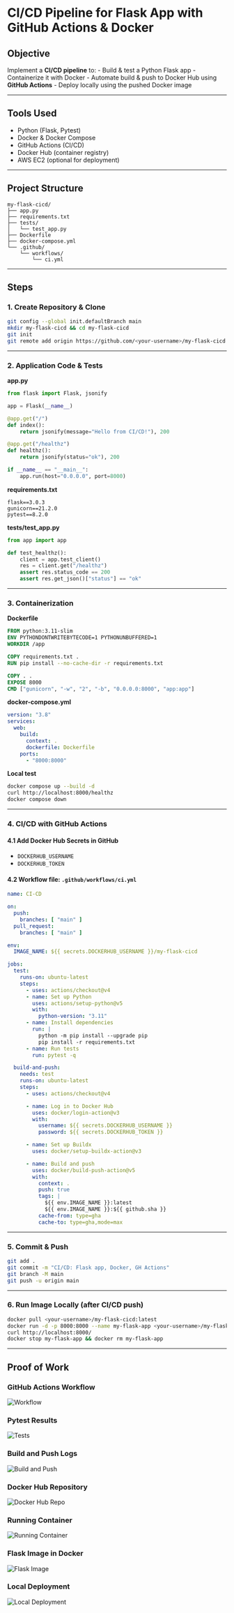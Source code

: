 # CI/CD Pipeline for Flask App with GitHub Actions & Docker

## Objective

Implement a **CI/CD pipeline** to: - Build & test a Python Flask app -
Containerize it with Docker - Automate build & push to Docker Hub using
**GitHub Actions** - Deploy locally using the pushed Docker image

------------------------------------------------------------------------

## Tools Used

-   Python (Flask, Pytest)
-   Docker & Docker Compose
-   GitHub Actions (CI/CD)
-   Docker Hub (container registry)
-   AWS EC2 (optional for deployment)

------------------------------------------------------------------------

## Project Structure

    my-flask-cicd/
    ├── app.py
    ├── requirements.txt
    ├── tests/
    │   └── test_app.py
    ├── Dockerfile
    ├── docker-compose.yml
    └── .github/
        └── workflows/
            └── ci.yml

------------------------------------------------------------------------

## Steps

### 1. Create Repository & Clone

``` bash
git config --global init.defaultBranch main
mkdir my-flask-cicd && cd my-flask-cicd
git init
git remote add origin https://github.com/<your-username>/my-flask-cicd.git
```

------------------------------------------------------------------------

### 2. Application Code & Tests

**app.py**

``` python
from flask import Flask, jsonify

app = Flask(__name__)

@app.get("/")
def index():
    return jsonify(message="Hello from CI/CD!"), 200

@app.get("/healthz")
def healthz():
    return jsonify(status="ok"), 200

if __name__ == "__main__":
    app.run(host="0.0.0.0", port=8000)
```

**requirements.txt**

    flask==3.0.3
    gunicorn==21.2.0
    pytest==8.2.0

**tests/test_app.py**

``` python
from app import app

def test_healthz():
    client = app.test_client()
    res = client.get("/healthz")
    assert res.status_code == 200
    assert res.get_json()["status"] == "ok"
```

------------------------------------------------------------------------

### 3. Containerization

**Dockerfile**

``` dockerfile
FROM python:3.11-slim
ENV PYTHONDONTWRITEBYTECODE=1 PYTHONUNBUFFERED=1
WORKDIR /app

COPY requirements.txt .
RUN pip install --no-cache-dir -r requirements.txt

COPY . .
EXPOSE 8000
CMD ["gunicorn", "-w", "2", "-b", "0.0.0.0:8000", "app:app"]
```

**docker-compose.yml**

``` yaml
version: "3.8"
services:
  web:
    build:
      context: .
      dockerfile: Dockerfile
    ports:
      - "8000:8000"
```

**Local test**

``` bash
docker compose up --build -d
curl http://localhost:8000/healthz
docker compose down
```

------------------------------------------------------------------------

### 4. CI/CD with GitHub Actions

#### 4.1 Add Docker Hub Secrets in GitHub

-   `DOCKERHUB_USERNAME`
-   `DOCKERHUB_TOKEN`

#### 4.2 Workflow file: `.github/workflows/ci.yml`

``` yaml
name: CI-CD

on:
  push:
    branches: [ "main" ]
  pull_request:
    branches: [ "main" ]

env:
  IMAGE_NAME: ${{ secrets.DOCKERHUB_USERNAME }}/my-flask-cicd

jobs:
  test:
    runs-on: ubuntu-latest
    steps:
      - uses: actions/checkout@v4
      - name: Set up Python
        uses: actions/setup-python@v5
        with:
          python-version: "3.11"
      - name: Install dependencies
        run: |
          python -m pip install --upgrade pip
          pip install -r requirements.txt
      - name: Run tests
        run: pytest -q

  build-and-push:
    needs: test
    runs-on: ubuntu-latest
    steps:
      - uses: actions/checkout@v4

      - name: Log in to Docker Hub
        uses: docker/login-action@v3
        with:
          username: ${{ secrets.DOCKERHUB_USERNAME }}
          password: ${{ secrets.DOCKERHUB_TOKEN }}

      - name: Set up Buildx
        uses: docker/setup-buildx-action@v3

      - name: Build and push
        uses: docker/build-push-action@v5
        with:
          context: .
          push: true
          tags: |
            ${{ env.IMAGE_NAME }}:latest
            ${{ env.IMAGE_NAME }}:${{ github.sha }}
          cache-from: type=gha
          cache-to: type=gha,mode=max
```

------------------------------------------------------------------------

### 5. Commit & Push

``` bash
git add .
git commit -m "CI/CD: Flask app, Docker, GH Actions"
git branch -M main
git push -u origin main
```

------------------------------------------------------------------------

### 6. Run Image Locally (after CI/CD push)

``` bash
docker pull <your-username>/my-flask-cicd:latest
docker run -d -p 8000:8000 --name my-flask-app <your-username>/my-flask-cicd:latest
curl http://localhost:8000/
docker stop my-flask-app && docker rm my-flask-app
```

------------------------------------------------------------------------

## Proof of Work

### GitHub Actions Workflow
![Workflow](https://github.com/sanjay720813/CI-CD-Pipeline-with-GitHub-Actions-Docker/blob/main/workflows-action.png)

### Pytest Results
![Tests](https://github.com/sanjay720813/CI-CD-Pipeline-with-GitHub-Actions-Docker/blob/main/test.png)

### Build and Push Logs
![Build and Push](https://github.com/sanjay720813/CI-CD-Pipeline-with-GitHub-Actions-Docker/blob/main/build-and-push.png)

### Docker Hub Repository
![Docker Hub Repo](https://github.com/sanjay720813/CI-CD-Pipeline-with-GitHub-Actions-Docker/blob/main/docker%20hub%20repo.png)

### Running Container
![Running Container](https://github.com/sanjay720813/CI-CD-Pipeline-with-GitHub-Actions-Docker/blob/main/Running%20container.png)

### Flask Image in Docker
![Flask Image](https://github.com/sanjay720813/CI-CD-Pipeline-with-GitHub-Actions-Docker/blob/main/my-flask%20image.png)

### Local Deployment
![Local Deployment](https://github.com/sanjay720813/CI-CD-Pipeline-with-GitHub-Actions-Docker/blob/main/deploy%20local.png)
